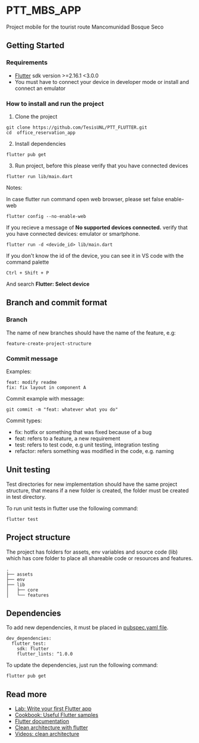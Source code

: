 # PTT_MBS_APP

Project mobile for the tourist route Mancomunidad Bosque Seco

## Getting Started

### Requirements
- [Flutter](https://docs.flutter.dev/get-started/install) sdk version >=2.16.1 <3.0.0
- You must have to connect your device in developer mode or install and connect an emulator

### How to install and run the project

1. Clone the project
```
git clone https://github.com/TesisUNL/PTT_FLUTTER.git
cd  office_reservation_app
```

2. Install dependencies
```
flutter pub get
```

3. Run project, before this please verify that you have connected devices
```
flutter run lib/main.dart
```

Notes:

In case flutter run command open web browser, please set false enable-web

```
flutter config --no-enable-web
```

If you recieve a message of
**No supported devices connected.** verify that you have connected devices: emulator or smartphone.

```
flutter run -d <devide_id> lib/main.dart
```

If you don't know the id of the device, you can see it in VS code with the command palette
```
Ctrl + Shift + P
```
And search **Flutter: Select device**


## Branch and commit format

### Branch
The name of new branches should have the name of the feature, e.g:

```
feature-create-project-structure
```

### Commit message

Examples:
```
feat: modify readme 
fix: fix layout in component A
```

Commit example with message:
```
git commit -m "feat: whatever what you do"
```

Commit types:

- fix: hotfix or something that was fixed because of a bug
- feat: refers to a feature, a new requirement
- test: refers to test code, e.g unit testing, integration testing
- refactor: refers something was modified in the code, e.g. naming


## Unit testing
Test directories for new implementation should have the same project structure, that means if a new folder is created, the folder must be created in test directory.

To run unit tests in flutter use the following command:
```
flutter test
```


## Project structure
The project has folders for assets, env variables and source code (lib) which has core folder to place all shareable code or resources and features.
```
.
├── assets
├── env
├── lib
│   ├── core
│   └── features
```

## Dependencies

To add new dependencies, it must be placed in [pubspec.yaml file](pubspec.yaml).

```
dev_dependencies:
  flutter_test:
    sdk: flutter
    flutter_lints: ^1.0.0
```

To update the dependencies, just run the following command:
```
flutter pub get
```

## Read more

- [Lab: Write your first Flutter app](https://flutter.dev/docs/get-started/codelab)
- [Cookbook: Useful Flutter samples](https://flutter.dev/docs/cookbook)
- [Flutter documentation](https://flutter.dev/docs)
- [Clean architecture with flutter](https://devmuaz.medium.com/flutter-clean-architecture-series-part-1-d2d4c2e75c47)
- [Videos: clean architecture](https://www.youtube.com/watch?v=KjE2IDphA_U&list=PLB6lc7nQ1n4iYGE_khpXRdJkJEp9WOech)
